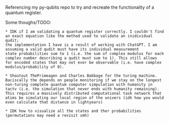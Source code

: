 Referencing my py-qubits repo to try and recreate the functionality of a quantum register.

Some thoughs/TODO:

    * IDK if I am validating a quantum register correctly. I couldn't find an exact equation like the method used to validate an inidividual qudit;
    the implementation I have is a result of working with ChatGPT. I am assuming a valid qudit must have its individual measurement
    state probabilities sum to 1 (i.e. the sum of complex modulus for each complex number describing a qudit must sum to 1). This still allows
    for encoded states that may not ever be observable (i.e. have complex modulus/probability of 0).

    * Shoutout ThePrimeagen and Charles Babbage for the turing machine. Baciscally the depends on people monitoring if we stay on the longest non-turing complete quantum computer simpulation with humanity in tactv (i.e. the simulation that never ends with humanity remaining). This requires a massively distributed computational task network that atims be simulating our local region of the univers (idk how you would even calculate that distance in lightyears)
    
    * IDK how to visualize all the states and ther probabilities (permutations may need a revisit smh)